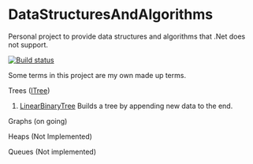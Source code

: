 # DataStructuresAndAlgorithms
Personal project to provide data structures and algorithms that .Net does not support.

[![Build status](https://ci.appveyor.com/api/projects/status/l875oun5ex1ti971/branch/master?svg=true)](https://ci.appveyor.com/project/MirkMissen/datastructuresandalgorithms/branch/master)

Some terms in this project are my own made up terms. 


Trees ([ITree](DataStructuresAndAlgorithms/src/DataStructures/Trees/ITree.cs))
1. [LinearBinaryTree](DataStructuresAndAlgorithms/src/DataStructures/Trees/LinearBinaryTree.cs) Builds a tree by appending new data to the end. 

Graphs (on going)

Heaps (Not Implemented)

Queues (Not implemented)
